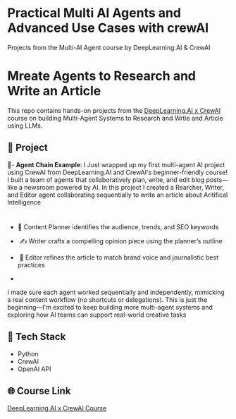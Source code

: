 # Practical Multi AI Agents and Advanced Use Cases with crewAI
Projects from the Multi-AI Agent course by DeepLearning.AI &amp; CrewAI

# Mreate Agents to Research and Write an Article

This repo contains hands-on projects from the [DeepLearning.AI x CrewAI](https://www.deeplearning.ai/) course on building Multi-Agent Systems to Research and Wrtie and Article using LLMs.

## 🔧 Project

🚀- **Agent Chain Example**: I Just wrapped up my first multi-agent AI project using CrewAI from DeepLearning.AI and CrewAI's beginner-friendly course! I built a team of agents that collaboratively plan, write, and edit blog posts—like a newsroom powered by AI. In this project I created a Rearcher, Writer, and Editor agent collaborating sequentially to write an article about Aritifical Intelligence




#
#

- 🧠 Content Planner identifies the audience, trends, and SEO keywords

-  ✍️ Writer crafts a compelling opinion piece using the planner’s outline

-  📝 Editor refines the article to match brand voice and journalistic best practices

- 

I made sure each agent worked sequentially and independently, mimicking a real content workflow (no shortcuts or delegations).
This is just the beginning—I'm excited to keep building more multi-agent systems and exploring how AI teams can support real-world creative tasks



## 🚀 Tech Stack
- Python
- CrewAI
- OpenAI API

## 🌐 Course Link
[DeepLearning.AI x CrewAI Course](https://www.deeplearning.ai/short-courses/practical-multi-ai-agents-and-advanced-use-cases-with-crewai/)

